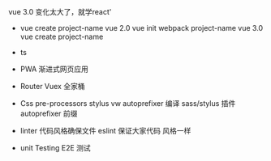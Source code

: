 vue 3.0 变化太大了，就学react'
- vue create project-name
   vue 2.0 vue init webpack project-name 
   vue 3.0 vue create project-name
- ts
- PWA  渐进式网页应用
- Router Vuex 全家桶
- Css pre-processors stylus vw autoprefixer
编译 sass/stylus 插件 autoprefixer 前缀

- linter 代码风格确保文件
  eslint 保证大家代码 风格一样
- unit Testing E2E 测试 
